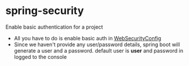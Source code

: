 # spring-security
Enable basic authentication for a project

- All you have to do is enable basic auth in [WebSecurityConfig](https://github.com/isharafe/spring-security/blob/basic-auth/src/main/java/com/ruchira/learn/springsecurity/config/WebSecurityConfig.java)
- Since we haven't provide any user/password details, spring boot will generate a user and a password. default user is **user** and password in logged to the console
